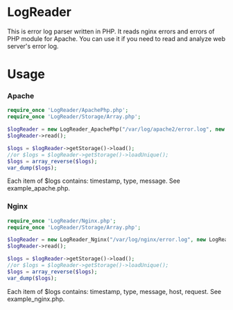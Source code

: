 LogReader
=========

This is error log parser written in PHP. It reads nginx errors and errors of PHP module for Apache.
You can use it if you need to read and analyze web server's error log.


Usage
=========
### Apache

```php
require_once 'LogReader/ApachePhp.php';
require_once 'LogReader/Storage/Array.php';

$logReader = new LogReader_ApachePhp("/var/log/apache2/error.log", new LogReader_Storage_Array());
$logReader->read();

$logs = $logReader->getStorage()->load();
//or $logs = $logReader->getStorage()->loadUnique();
$logs = array_reverse($logs);
var_dump($logs);
```

Each item of $logs contains: timestamp, type, message. 
See example_apache.php.

### Nginx

```php
require_once 'LogReader/Nginx.php';
require_once 'LogReader/Storage/Array.php';

$logReader = new LogReader_Nginx("/var/log/nginx/error.log", new LogReader_Storage_Array());
$logReader->read();

$logs = $logReader->getStorage()->load();
//or $logs = $logReader->getStorage()->loadUnique();
$logs = array_reverse($logs);
var_dump($logs);
```

Each item of $logs contains: timestamp, type, message, host, request. 
See example_nginx.php.